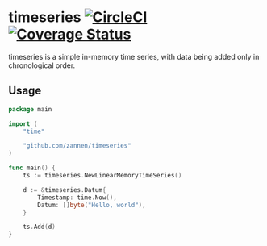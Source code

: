 # timeseries [![CircleCI][circleci-img]][circleci] [![Coverage Status][codecov-img]][codecov]

timeseries is a simple in-memory time series, with data being added only in
chronological order.

## Usage

```go
package main

import (
    "time"

    "github.com/zannen/timeseries"
)

func main() {
    ts := timeseries.NewLinearMemoryTimeSeries()

    d := &timeseries.Datum{
        Timestamp: time.Now(),
        Datum: []byte("Hello, world"),
    }

    ts.Add(d)
}
```

[circleci-img]: https://circleci.com/gh/zannen/timeseries/tree/master.svg?style=svg
[circleci]: https://circleci.com/gh/zannen/timeseries/tree/master
[codecov-img]: https://codecov.io/gh/zannen/timeseries/branch/master/graph/badge.svg
[codecov]: https://codecov.io/gh/zannen/timeseries
